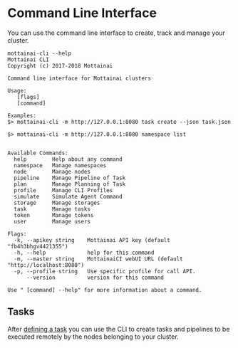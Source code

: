 # Command Line Interface

You can use the command line interface to create, track and manage your cluster.
```
mottainai-cli --help                                      
Mottainai CLI
Copyright (c) 2017-2018 Mottainai

Command line interface for Mottainai clusters

Usage:
   [flags]
   [command]

Examples:
$> mottainai-cli -m http://127.0.0.1:8080 task create --json task.json

$> mottainai-cli -m http://127.0.0.1:8080 namespace list


Available Commands:
  help        Help about any command
  namespace   Manage namespaces
  node        Manage nodes
  pipeline    Manage Pipeline of Task
  plan        Manage Planning of Task
  profile     Manage CLI Profiles
  simulate    Simulate Agent Command
  storage     Manage storages
  task        Manage tasks
  token       Manage tokens
  user        Manage users

Flags:
  -k, --apikey string    Mottainai API key (default "fb4h3bhgv4421355")
  -h, --help             help for this command
  -m, --master string    MottainaiCI webUI URL (default "http://localhost:8080")
  -p, --profile string   Use specific profile for call API.
      --version          version for this command

Use " [command] --help" for more information about a command.
```


## Tasks

After [defining a task](tasksandpipelines.md) you can use the CLI to create tasks and pipelines to be executed remotely
by the nodes belonging to your cluster.
